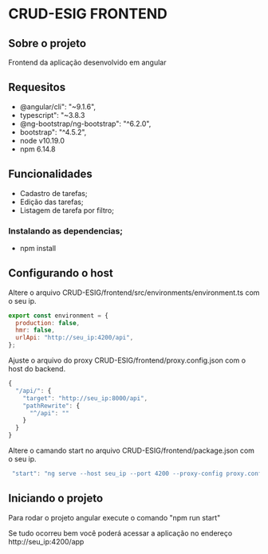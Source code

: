 # CRUD-ESIG FRONTEND

## Sobre o projeto

Frontend da aplicação desenvolvido em angular

## Requesitos

- @angular/cli": "~9.1.6",
- typescript": "~3.8.3
- @ng-bootstrap/ng-bootstrap": "^6.2.0",
- bootstrap": "^4.5.2",
- node v10.19.0
- npm 6.14.8

## Funcionalidades

- Cadastro de tarefas;
- Edição das tarefas;
- Listagem de tarefa por filtro;

### Instalando as dependencias;

- npm install

## Configurando o host

Altere o arquivo CRUD-ESIG/frontend/src/environments/environment.ts com o seu ip.

```js
export const environment = {
  production: false,
  hmr: false,
  urlApi: "http://seu_ip:4200/api",
};
```

Ajuste o arquivo do proxy CRUD-ESIG/frontend/proxy.config.json com o host do backend.

```js
{
  "/api/": {
    "target": "http://seu_ip:8000/api",
    "pathRewrite": {
      "^/api": ""
    }
  }
}
```

Altere o camando start no arquivo CRUD-ESIG/frontend/package.json com o seu ip.

```js
 "start": "ng serve --host seu_ip --port 4200 --proxy-config proxy.config.json --base-href /app/",
```

## Iniciando o projeto

Para rodar o projeto angular execute o comando "npm run start"

Se tudo ocorreu bem você poderá acessar a aplicação no endereço http://seu_ip:4200/app
